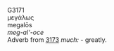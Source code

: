 <body>
  <p>G3171<br>  μεγάλως  <br> megalōs  <br><i>meg-al‘-oce </i><br>Adverb from <a href="g3173.htm">3173</a>  <i>much:</i> - greatly.<br></p>
 </body>